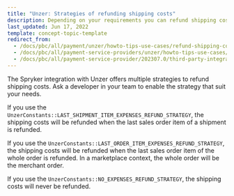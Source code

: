 ```yaml
---
title: "Unzer: Strategies of refunding shipping costs"
description: Depending on your requirements you can refund shipping costs in different ways.
last_updated: Jun 17, 2022
template: concept-topic-template
redirect_from:
  - /docs/pbc/all/payment/unzer/howto-tips-use-cases/refund-shipping-costs.html
  - /docs/pbc/all/payment-service-providers/unzer/howto-tips-use-cases/refund-shipping-costs.html
  - /docs/pbc/all/payment-service-provider/202307.0/third-party-integrations/unzer/howto-tips-use-cases/refund-shipping-costs.html
---
```


The Spryker integration with Unzer offers multiple strategies to refund shipping costs. Ask a developer in your team to enable the strategy that suit your needs.

If you use the `UnzerConstants::LAST_SHIPMENT_ITEM_EXPENSES_REFUND_STRATEGY`, the shipping costs will be refunded when the last sales order item of a shipment is refunded.

If you use the `UnzerConstants::LAST_ORDER_ITEM_EXPENSES_REFUND_STRATEGY`, the shipping costs will be refunded when the last sales order item of the whole order is refunded. In a marketplace context, the whole order will be the merchant order.

If you use the `UnzerConstants::NO_EXPENSES_REFUND_STRATEGY`, the shipping costs will never be refunded.
